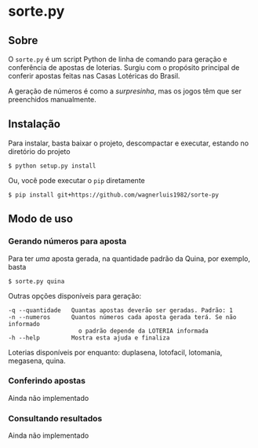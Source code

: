 sorte.py
========

Sobre
-----

O `sorte.py` é um script Python de linha de comando para geração e conferência
de apostas de loterias.  Surgiu com o propósito principal de conferir apostas
feitas nas Casas Lotéricas do Brasil.

A geração de números é como a *surpresinha*, mas os jogos têm que ser
preenchidos manualmente.

Instalação
----------

Para instalar, basta baixar o projeto, descompactar e executar, estando no
diretório do projeto

    $ python setup.py install

Ou, você pode executar o `pip` diretamente

    $ pip install git+https://github.com/wagnerluis1982/sorte-py

Modo de uso
-----------

### Gerando números para aposta

Para ter *uma* aposta gerada, na quantidade padrão da Quina, por exemplo, basta

    $ sorte.py quina

Outras opções disponíveis para geração:

    -q --quantidade   Quantas apostas deverão ser geradas. Padrão: 1
    -n --numeros      Quantos números cada aposta gerada terá. Se não informado
                        o padrão depende da LOTERIA informada
    -h --help         Mostra esta ajuda e finaliza

Loterias disponíveis por enquanto: duplasena, lotofacil, lotomania, megasena,
quina.

### Conferindo apostas

Ainda não implementado

### Consultando resultados

Ainda não implementado
